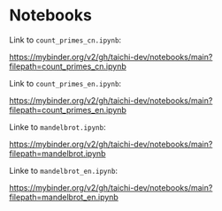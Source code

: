 # Notebooks

Link to `count_primes_cn.ipynb`:

https://mybinder.org/v2/gh/taichi-dev/notebooks/main?filepath=count_primes_cn.ipynb

Link to `count_primes_en.ipynb`:

https://mybinder.org/v2/gh/taichi-dev/notebooks/main?filepath=count_primes_en.ipynb


Linke to `mandelbrot.ipynb`:

https://mybinder.org/v2/gh/taichi-dev/notebooks/main?filepath=mandelbrot.ipynb

Linke to `mandelbrot_en.ipynb`:

https://mybinder.org/v2/gh/taichi-dev/notebooks/main?filepath=mandelbrot_en.ipynb
